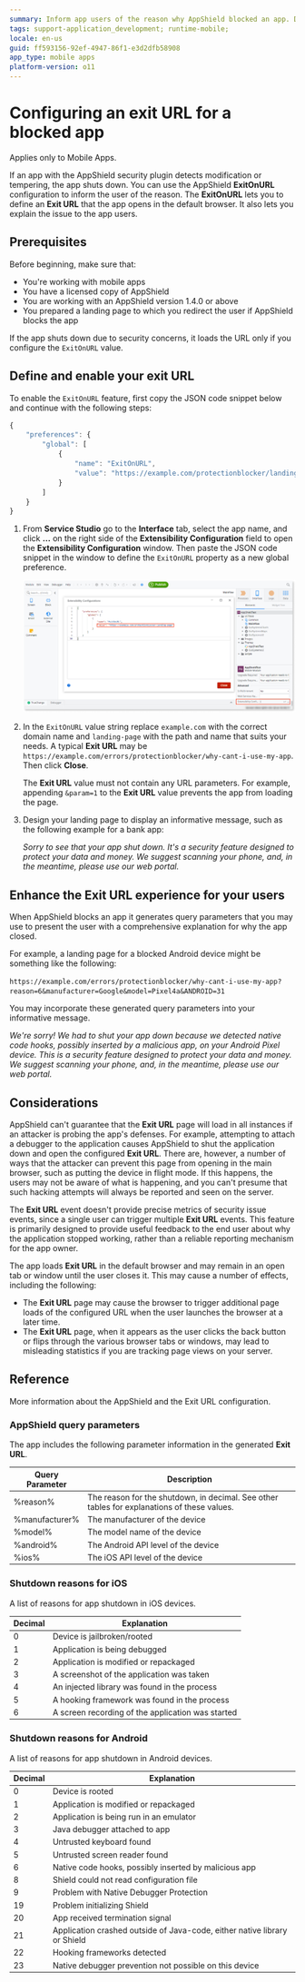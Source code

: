 ```yaml
---
summary: Inform app users of the reason why AppShield blocked an app. Define a URL that the app opens once the AppShield closes the app it suspects is modified or tempered with.
tags: support-application_development; runtime-mobile;
locale: en-us
guid: ff593156-92ef-4947-86f1-e3d2dfb58908
app_type: mobile apps
platform-version: o11
---
```


# Configuring an exit URL for a blocked app

<div class="info" markdown="1">

Applies only to Mobile Apps.

</div>

If an app with the AppShield security plugin detects modification or tempering, the app shuts down. You can use the AppShield **ExitOnURL** configuration to inform the user of the reason. The **ExitOnURL** lets you to define an **Exit URL** that the app opens in the default browser. It also lets you explain the issue to the app users.

## Prerequisites

Before beginning, make sure that:

* You're working with mobile apps
* You have a licensed copy of AppShield
* You are working with an AppShield version 1.4.0 or above
* You prepared a landing page to which you redirect the user if AppShield blocks the app

<div class="info" markdown="1">

If the app shuts down due to security concerns, it loads the URL only if you configure the `ExitOnURL` value.

</div>

## Define and enable your exit URL

To enable the `ExitOnURL` feature, first copy the JSON code snippet below and continue with the following steps:

```javascript
{
    "preferences": {
        "global": [
            {
                "name": "ExitOnURL",
                "value": "https://example.com/protectionblocker/landing-page" 
            }
        ]
    }
}
```

1. From **Service Studio** go to the **Interface** tab, select the app name, and click **…** on the right side of the **Extensibility Configuration** field to open the **Extensibility Configuration** window. Then paste the JSON code snippet in the window to define the `ExitOnURL` property as a new global preference.

    ![Define Exit URL](images/extensibility-configuration-appshield-ss.png)

1. In the `ExitOnURL` value string replace `example.com` with the correct domain name and `landing-page` with the path and name that suits your needs. A typical **Exit URL** may be `https://example.com/errors/protectionblocker/why-cant-i-use-my-app`. Then click **Close**.

    <div class="info" markdown="1">

    The **Exit URL** value must not contain any URL parameters. For example, appending `&param=1` to the **Exit URL** value prevents the app from loading the page.

    </div>

1. Design your landing page to display an informative message, such as the following example for a bank app:

    _Sorry to see that your app shut down. It's a security feature designed to protect your data and money. We suggest scanning your phone, and, in the meantime, please use our web portal._


## Enhance the Exit URL experience for your users 

When AppShield blocks an app it generates query parameters that you may use to present the user with a comprehensive explanation for why the app closed.

For example, a landing page for a blocked Android device might be something like the following:

`https://example.com/errors/protectionblocker/why-cant-i-use-my-app?reason=6&manufacturer=Google&model=Pixel4a&ANDROID=31`

You may incorporate these generated query parameters into your informative message.

_We're sorry! We had to shut your app down because we detected native code hooks, possibly inserted by a malicious app, on your Android Pixel device. This is a security feature designed to protect your data and money. We suggest scanning your phone, and, in the meantime, please use our web portal._


## Considerations

AppShield can't guarantee that the **Exit URL** page will load in all instances if an attacker is probing the app's defenses. For example, attempting to attach a debugger to the application causes AppShield to shut the application down and open the configured **Exit URL**. There are, however, a number of ways that the attacker can  prevent this page from opening in the main browser, such as putting the device in flight mode. If this happens, the users may not be aware of what is happening, and you can't presume that such hacking attempts will always be reported and seen on the server.

The **Exit URL** event doesn't provide precise metrics of security issue events, since a single user can trigger multiple **Exit URL** events. This feature is primarily designed to provide useful feedback to the end user about why the application stopped working, rather than a reliable reporting mechanism for the app owner.

The app loads **Exit URL** in the default browser and may remain in an open tab or window until the user closes it. This may cause a number of effects, including the following:

* The **Exit URL** page may cause the browser to trigger additional page loads of the configured URL when the user launches the browser at a later time.
* The **Exit URL** page, when it appears as the user clicks the back button or flips through the various browser tabs or windows, may lead to misleading statistics if you are tracking page views on your server.

## Reference

More information about the AppShield and the Exit URL configuration.

### AppShield query parameters

The app includes the following parameter information in the generated **Exit URL**.

| Query Parameter | Description                                                                                 |
| --------------- | ------------------------------------------------------------------------------------------- |
| %reason%        | The reason for the shutdown, in decimal. See other tables for explanations of these values. |
| %manufacturer%  | The manufacturer of the device                                                              |
| %model%         | The model name of the device                                                                |
| %android%       | The Android API level of the device                                                         |
| %ios%           | The iOS API level of the device                                                             |

### Shutdown reasons for iOS

A list of reasons for app shutdown in iOS devices.

| Decimal | Explanation                                       |
| ------- | ------------------------------------------------- |
| 0       | Device is jailbroken/rooted                       |
| 1       | Application is being debugged                     |
| 2       | Application is modified or repackaged             |
| 3       | A screenshot of the application was taken         |
| 4       | An injected library was found in the process      |
| 5       | A hooking framework was found in the process      |
| 6       | A screen recording of the application was started |

### Shutdown reasons for Android

A list of reasons for app shutdown in Android devices.

| Decimal | Explanation                                                               |
| ------- | ------------------------------------------------------------------------- |
| 0       | Device is rooted                                                          |
| 1       | Application is modified or repackaged                                     |
| 2       | Application is being run in an emulator                                   |
| 3       | Java debugger attached to app                                             |
| 4       | Untrusted keyboard found                                                  |
| 5       | Untrusted screen reader found                                             |
| 6       | Native code hooks, possibly inserted by malicious app                     |
| 8       | Shield could not read configuration file                                  |
| 9       | Problem with Native Debugger Protection                                   |
| 19      | Problem initializing Shield                                               |
| 20      | App received termination signal                                           |
| 21      | Application crashed outside of Java-code, either native library or Shield |
| 22      | Hooking frameworks detected                                               |
| 23      | Native debugger prevention not possible on this device                    |
